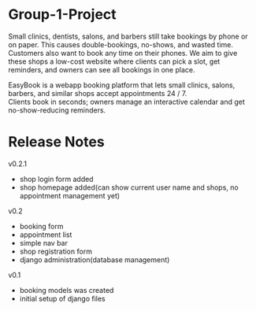 # Group-1-Project


Small clinics, dentists, salons, and barbers still take bookings by phone or on paper. This causes double-bookings, no-shows, and wasted time. Customers also want to book any time on their phones. We aim to give these shops a low-cost website where clients can pick a slot, get reminders, and owners can see all bookings in one place. 

EasyBook is a webapp booking platform that lets small clinics, salons, barbers, and similar shops accept appointments 24 / 7.  
Clients book in seconds; owners manage an interactive calendar and get no-show-reducing reminders.


# Release Notes

v0.2.1
- shop login form added
- shop homepage added(can show current user name and shops, no appointment management yet)

v0.2
- booking form
- appointment list
- simple nav bar
- shop registration form
- django administration(database management)

v0.1
- booking models was created
- initial setup of django files
